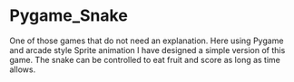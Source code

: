 # Pygame_Snake
One of those games that do not need an explanation. Here using Pygame and arcade style Sprite animation I have designed a simple version of this game. The snake can be controlled to eat fruit and score as long as time allows. 
